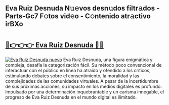 ## Eva Ruiz Desnuda N𝚞𝚎vos desn𝚞dos filtr𝚊dos - Parts-Gc7 F𝚘tos vid𝚎o - C𝚘ntenido atr𝚊ctivo irBXo

# <h2><a href="http://mb6mu5l.tromn.icu/?c=Eva+Ruiz+Desnuda">🔗👉👉👉 Eva Ruiz Desnuda 🔗🔗</a></h2>

[![Eva Ruiz Desnuda nuevo](https://i.imgur.com/pEAQMta.gif)](http://mb6mu5l.tromn.icu/?c=Eva+Ruiz+Desnuda)
Eva Ruiz Desnuda, una figura enigmática y compleja, desafía la categorización fácil. Su método poco convencional de interactuar con el público en línea ha atraído y ofendido a los críticos, estimulando debates sobre el consentimiento, la moralidad y las complejidades de las comunidades virtuales. A pesar de la incertidumbre de sus próximas acciones, su impacto en los medios digitales es profundo. Impulsado por una determinación inquebrantable y un carisma innegable, el progreso de Eva Ruiz Desnuda en el mundo digital es ilimitado.
